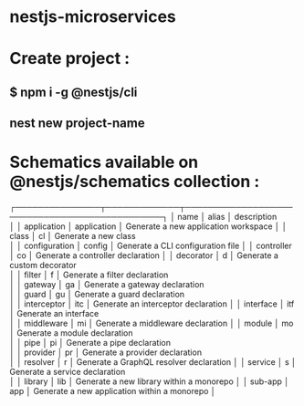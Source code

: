 # nestjs-microservices

# Create project : 
## $ npm i -g @nestjs/cli
## nest new project-name
# Schematics available on @nestjs/schematics collection :
 ┌───────────────┬─────────────┬──────────────────────────────────────────────┐
      │ name          │ alias       │ description                      
            │
      │ application   │ application │ Generate a new application workspace         │
      │ class         │ cl          │ Generate a new class             
            │
      │ configuration │ config      │ Generate a CLI configuration file
            │
      │ controller    │ co          │ Generate a controller declaration
            │
      │ decorator     │ d           │ Generate a custom decorator      
            │
      │ filter        │ f           │ Generate a filter declaration    
            │
      │ gateway       │ ga          │ Generate a gateway declaration   
            │
      │ guard         │ gu          │ Generate a guard declaration     
            │
      │ interceptor   │ itc         │ Generate an interceptor declaration          │
      │ interface     │ itf         │ Generate an interface            
            │
      │ middleware    │ mi          │ Generate a middleware declaration
            │
      │ module        │ mo          │ Generate a module declaration    
            │
      │ pipe          │ pi          │ Generate a pipe declaration      
            │
      │ provider      │ pr          │ Generate a provider declaration  
            │
      │ resolver      │ r           │ Generate a GraphQL resolver declaration      │
      │ service       │ s           │ Generate a service declaration   
            │
      │ library       │ lib         │ Generate a new library within a monorepo     │
      │ sub-app       │ app         │ Generate a new application within a monorepo │